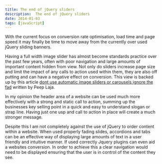 ```yaml
---
title: The end of jQuery sliders
description:  The end of jQuery sliders
date: 2014-01-03
tags: [javaScript]
---
```


With the current focus on conversion rate optimisation, load time and page speed it may finally be time to move away from the currently over used jQuery sliding banners.

Having a full width image slider has almost become standards practice over the past few years, often with poor navigation and large amounts of important content hidden from view. Not only do sliders increase page size and limit the impact of any calls to action used within them, they are also off putting and can have a negative effect on conversion. This view is backed up by this article <a href="http://conversionxl.com/dont-use-automatic-image-sliders-or-carousels-ignore-the-fad/" target="_blank">dont use automatic image sliders or carousels ignore the fad</a> written by Peep Laja.

In my opinion the header area of a website can be used much more effectively with a strong and static call to action, summing up the businesses key selling point in a quick and easy to understand slogan or strap line. Having just one usp and call to action in place will create a much stronger message.

Despite this I am not completely against the use of jQuery to order content within a website. When used properly fading slides, accordions and tabs can be an effective way of displaying large amounts of text in a user friendly and intuitive manner. If used correctly Jquery plugins can even aid a websites conversion. In order to achieve this a clear navigation would need to be displayed ensuring that the user is in control of the content they see.
